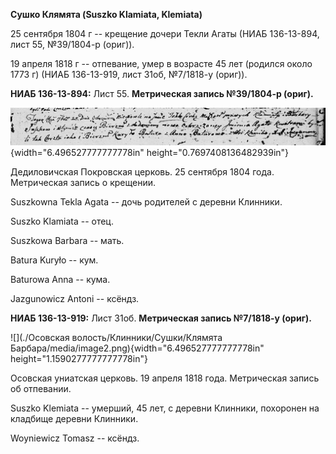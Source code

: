 **Сушко Клямята (Suszko Klamiata, Klemiata)**

25 сентября 1804 г -- крещение дочери Текли Агаты (НИАБ 136-13-894, лист
55, №39/1804-р (ориг)).

19 апреля 1818 г -- отпевание, умер в возрасте 45 лет (родился около
1773 г) (НИАБ 136-13-919, лист 31об, №7/1818-у (ориг)).

**НИАБ 136-13-894:** Лист 55. **Метрическая запись №39/1804-р (ориг).**

![](./media/2f02e36ddffdef2f0159d1a55fee395375c16040.png){width="6.496527777777778in"
height="0.7697408136482939in"}

Дедиловичская Покровская церковь. 25 сентября 1804 года. Метрическая
запись о крещении.

Suszkowna Tekla Agata -- дочь родителей с деревни Клинники.

Suszko Klamiata -- отец.

Suszkowa Barbara -- мать.

Batura Kuryło -- кум.

Baturowa Anna -- кума.

Jazgunowicz Antoni -- ксёндз.

**НИАБ 136-13-919:** Лист 31об. **Метрическая запись №7/1818-у (ориг).**

![](./Осовская волость/Клинники/Сушки/Клямята Барбара/media/image2.png){width="6.496527777777778in"
height="1.1590277777777778in"}

Осовская униатская церковь. 19 апреля 1818 года. Метрическая запись об
отпевании.

Suszko Klemiata -- умерший, 45 лет, с деревни Клинники, похоронен на
кладбище деревни Клинники.

Woyniewicz Tomasz -- ксёндз.
